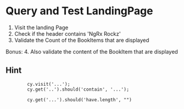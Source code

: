 # Query and Test LandingPage 

1. Visit the landing Page
2. Check if the header contains 'NgRx Rockz'
3. Validate the Count of the BookItems that are displayed

Bonus:
4. Also validate the content of the BookItem that are displayed

## Hint
```ecmascript 6
        cy.visit('...');
        cy.get('..').should('contain', '...');

        cy.get('...').should('have.length', "")
```
